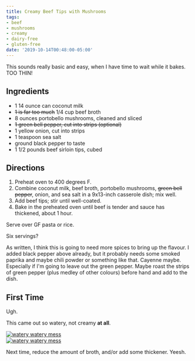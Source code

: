 ```yaml
---
title: Creamy Beef Tips with Mushrooms
tags:
- beef
- mushrooms
- creamy
- dairy-free
- gluten-free
date: '2019-10-14T00:48:00-05:00'
---
```

This sounds really basic and easy, when I have time to wait while it bakes.  TOO THIN!

## Ingredients

- 1 14 ounce can coconut milk
- ~~1 is far too much~~ 1/4 cup beef broth
- 8 ounces portobello mushrooms, cleaned and sliced
- ~~1 green bell pepper, cut into strips (optional)~~
- 1 yellow onion, cut into strips
- 1 teaspoon sea salt
- ground black pepper to taste
- 1 1/2 pounds beef sirloin tips, cubed

## Directions

1. Preheat oven to 400 degrees F.
2. Combine coconut milk, beef broth, portobello mushrooms, ~~green bell pepper~~, onion, and sea salt in a 9x13-inch casserole dish; mix well.
3. Add beef tips; stir until well-coated.
4. Bake in the preheated oven until beef is tender and sauce has thickened, about 1 hour.

Serve over GF pasta or rice.

Six servings?

As written, I think this is going to need more spices to bring up the flavour. I added black pepper above already, but it probably needs some smoked paprika and maybe chili powder or something like that. Cayenne maybe. Especially if I'm going to leave out the green pepper. Maybe roast the strips of green pepper (plus medley of other colours) before hand and add to the dish.

## First Time ##

Ugh.

This came out so watery, not creamy **at all**.

<section class="gallery-grid">
<div class="gallery-grid-item">
  <a href="{{ site.baseurl }}/img/2019-10-14-gf-df-creamy-beef-tips-with-mushrooms/20191022_171808.jpg" target="_blank" rel="noopener noreferrer" title="watery watery">
    <img src="{{ site.baseurl }}/img/2019-10-14-gf-df-creamy-beef-tips-with-mushrooms/20191022_171808.jpg" alt="watery watery mess" />
  </a>
</div>
<div class="gallery-grid-item">
  <a href="{{ site.baseurl }}/img/2019-10-14-gf-df-creamy-beef-tips-with-mushrooms/20191022_171820.jpg" target="_blank" rel="noopener noreferrer" title="watery watery">
    <img src="{{ site.baseurl }}/img/2019-10-14-gf-df-creamy-beef-tips-with-mushrooms/20191022_171820.jpg" alt="watery watery mess" />
  </a>
</div>
</section>

Next time, reduce the amount of broth, and/or add some thickener. Yeesh.
